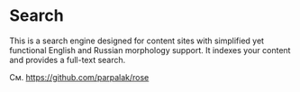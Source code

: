 # Search

This is a search engine designed for content sites with simplified yet functional English and Russian morphology support.
It indexes your content and provides a full-text search.

См. https://github.com/parpalak/rose